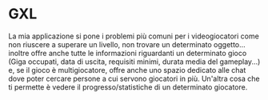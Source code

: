 # GXL
La mia applicazione si pone i problemi più comuni per i videogiocatori come non riuscere a superare un livello, non trovare un determinato oggetto... inoltre offre anche tutte le informazioni riguardanti un determinato gioco (Giga occupati, data di uscita, requisiti minimi, durata media del gameplay...) e, se il gioco è multigiocatore, offre anche uno spazio dedicato alle chat dove poter cercare persone a cui servono giocatori in più. Un'altra cosa che ti permette è vedere il progresso/statistiche di un determinato giocatore.
